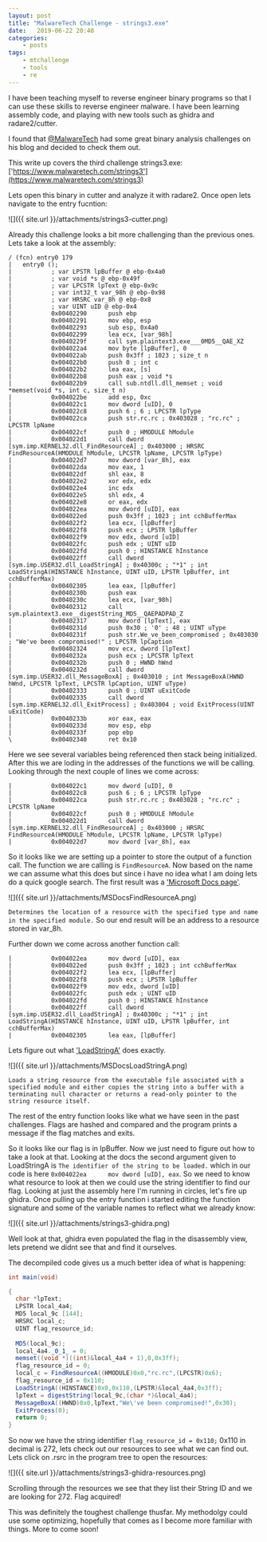 ```yaml
---
layout: post
title: "MalwareTech Challenge - strings3.exe"
date:	2019-06-22 20:40
categories:
    - posts
tags:
    - mtchallenge
    - tools
    - re
---
```


I have been teaching myself to reverse engineer binary programs so that I can use these skills to reverse engineer malware.
I have been learning assembly code, and playing with new tools such as ghidra and radare2/cutter.

I found that [@MalwareTech](https://twitter.com/MalwareTechBlog) had some great binary analysis challenges on his blog and decided to check them out.

This write up covers the third challenge strings3.exe: ['https://www.malwaretech.com/strings3'](https://www.malwaretech.com/strings3)

Lets open this binary in cutter and analyze it with radare2.
Once open lets navigate to the entry fucntion:

![]({{ site.url }}/attachments/strings3-cutter.png)

Already this challenge looks a bit more challenging than the previous ones.
Lets take a look at the assembly:
```assembly
/ (fcn) entry0 179
|   entry0 ();
|           ; var LPSTR lpBuffer @ ebp-0x4a0
|           ; var void *s @ ebp-0x49f
|           ; var LPCSTR lpText @ ebp-0x9c
|           ; var int32_t var_98h @ ebp-0x98
|           ; var HRSRC var_8h @ ebp-0x8
|           ; var UINT uID @ ebp-0x4
|           0x00402290      push ebp
|           0x00402291      mov ebp, esp
|           0x00402293      sub esp, 0x4a0
|           0x00402299      lea ecx, [var_98h]
|           0x0040229f      call sym.plaintext3.exe___0MD5__QAE_XZ
|           0x004022a4      mov byte [lpBuffer], 0
|           0x004022ab      push 0x3ff ; 1023 ; size_t n
|           0x004022b0      push 0 ; int c
|           0x004022b2      lea eax, [s]
|           0x004022b8      push eax ; void *s
|           0x004022b9      call sub.ntdll.dll_memset ; void *memset(void *s, int c, size_t n)
|           0x004022be      add esp, 0xc
|           0x004022c1      mov dword [uID], 0
|           0x004022c8      push 6 ; 6 ; LPCSTR lpType
|           0x004022ca      push str.rc.rc ; 0x403028 ; "rc.rc" ; LPCSTR lpName
|           0x004022cf      push 0 ; HMODULE hModule
|           0x004022d1      call dword [sym.imp.KERNEL32.dll_FindResourceA] ; 0x403000 ; HRSRC FindResourceA(HMODULE hModule, LPCSTR lpName, LPCSTR lpType)
|           0x004022d7      mov dword [var_8h], eax
|           0x004022da      mov eax, 1
|           0x004022df      shl eax, 8
|           0x004022e2      xor edx, edx
|           0x004022e4      inc edx
|           0x004022e5      shl edx, 4
|           0x004022e8      or eax, edx
|           0x004022ea      mov dword [uID], eax
|           0x004022ed      push 0x3ff ; 1023 ; int cchBufferMax
|           0x004022f2      lea ecx, [lpBuffer]
|           0x004022f8      push ecx ; LPSTR lpBuffer
|           0x004022f9      mov edx, dword [uID]
|           0x004022fc      push edx ; UINT uID
|           0x004022fd      push 0 ; HINSTANCE hInstance
|           0x004022ff      call dword [sym.imp.USER32.dll_LoadStringA] ; 0x40300c ; "*1" ; int LoadStringA(HINSTANCE hInstance, UINT uID, LPSTR lpBuffer, int cchBufferMax)
|           0x00402305      lea eax, [lpBuffer]
|           0x0040230b      push eax
|           0x0040230c      lea ecx, [var_98h]
|           0x00402312      call sym.plaintext3.exe__digestString_MD5__QAEPADPAD_Z
|           0x00402317      mov dword [lpText], eax
|           0x0040231d      push 0x30 ; '0' ; 48 ; UINT uType
|           0x0040231f      push str.We_ve_been_compromised ; 0x403030 ; "We've been compromised!" ; LPCSTR lpCaption
|           0x00402324      mov ecx, dword [lpText]
|           0x0040232a      push ecx ; LPCSTR lpText
|           0x0040232b      push 0 ; HWND hWnd
|           0x0040232d      call dword [sym.imp.USER32.dll_MessageBoxA] ; 0x403010 ; int MessageBoxA(HWND hWnd, LPCSTR lpText, LPCSTR lpCaption, UINT uType)
|           0x00402333      push 0 ; UINT uExitCode
|           0x00402335      call dword [sym.imp.KERNEL32.dll_ExitProcess] ; 0x403004 ; void ExitProcess(UINT uExitCode)
|           0x0040233b      xor eax, eax
|           0x0040233d      mov esp, ebp
|           0x0040233f      pop ebp
\           0x00402340      ret 0x10
```

Here we see several variables being referenced then stack being initialized.
After this we are loding in the addresses of the functions we will be calling.
Looking through the next couple of lines we come across:

```assembly
|           0x004022c1      mov dword [uID], 0
|           0x004022c8      push 6 ; 6 ; LPCSTR lpType
|           0x004022ca      push str.rc.rc ; 0x403028 ; "rc.rc" ; LPCSTR lpName
|           0x004022cf      push 0 ; HMODULE hModule
|           0x004022d1      call dword [sym.imp.KERNEL32.dll_FindResourceA] ; 0x403000 ; HRSRC FindResourceA(HMODULE hModule, LPCSTR lpName, LPCSTR lpType)
|           0x004022d7      mov dword [var_8h], eax
```
So it looks like we are setting up a pointer to store the output of a function call.
The function we are calling is ```FindResourceA```.
Now based on the name we can assume what this does but since i have no idea what I am doing lets do a quick google search.
The first result was a ['Microsoft Docs page'](https://docs.microsoft.com/en-us/windows/desktop/api/winbase/nf-winbase-findresourcea).

![]({{ site.url }}/attachments/MSDocsFindResourceA.png)

```Determines the location of a resource with the specified type and name in the specified module.```
So our end result will be an address to a resource stored in var_8h.

Further down we come across another function call:

```assembly
|           0x004022ea      mov dword [uID], eax
|           0x004022ed      push 0x3ff ; 1023 ; int cchBufferMax
|           0x004022f2      lea ecx, [lpBuffer]
|           0x004022f8      push ecx ; LPSTR lpBuffer
|           0x004022f9      mov edx, dword [uID]
|           0x004022fc      push edx ; UINT uID
|           0x004022fd      push 0 ; HINSTANCE hInstance
|           0x004022ff      call dword [sym.imp.USER32.dll_LoadStringA] ; 0x40300c ; "*1" ; int LoadStringA(HINSTANCE hInstance, UINT uID, LPSTR lpBuffer, int cchBufferMax)
|           0x00402305      lea eax, [lpBuffer]
```

Lets figure out what ['LoadStringA'](https://docs.microsoft.com/en-us/windows/desktop/api/winuser/nf-winuser-loadstringa) does exactly.

![]({{ site.url }}/attachments/MSDocsLoadStringA.png)

```Loads a string resource from the executable file associated with a specified module and either copies the string into a buffer with a terminating null character or returns a read-only pointer to the string resource itself.```

The rest of the entry function looks like what we have seen in the past challenges.
Flags are hashed and compared and the program prints a message if the flag matches and exits.

So it looks like our flag is in lpBuffer. Now we just need to figure out how to take a look at that.
Looking at the docs the second argument given to LoadStringA is ```The identifier of the string to be loaded.``` which in our code is here ```0x004022ea      mov dword [uID], eax```. So we need to know what resource to look at then we could use the string identifier to find our flag.
Looking at just the assembly here I'm running in circles, let's fire up ghidra.
Once pulling up the entry function i started editing the function signature and some of the variable names to reflect what we already know:

![]({{ site.url }}/attachments/strings3-ghidra.png)

Well look at that, ghidra even populated the flag in the disassembly view, lets pretend we didnt see that and find it ourselves.

The decompiled code gives us a much better idea of what is happening:

```c#
int main(void)

{
  char *lpText;
  LPSTR local_4a4;
  MD5 local_9c [144];
  HRSRC local_c;
  UINT flag_resource_id;
  
  MD5(local_9c);
  local_4a4._0_1_ = 0;
  memset((void *)((int)&local_4a4 + 1),0,0x3ff);
  flag_resource_id = 0;
  local_c = FindResourceA((HMODULE)0x0,"rc.rc",(LPCSTR)0x6);
  flag_resource_id = 0x110;
  LoadStringA((HINSTANCE)0x0,0x110,(LPSTR)&local_4a4,0x3ff);
  lpText = digestString(local_9c,(char *)&local_4a4);
  MessageBoxA((HWND)0x0,lpText,"We\'ve been compromised!",0x30);
  ExitProcess(0);
  return 0;
}
```
So now we have the string identifier ```flag_resource_id = 0x110;``` 0x110 in decimal is 272, lets check out our resources to see what we can find out.
Lets click on .rsrc in the program tree to open the resources:

![]({{ site.url }}/attachments/strings3-ghidra-resources.png)

Scrolling through the resources we see that they list their String ID and we are looking for 272.
Flag acquired!

This was definitely the toughest challenge thusfar.
My methodolgy could use some optimizing, hopefully that comes as I become more familiar with things.
More to come soon!